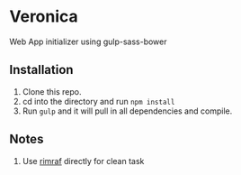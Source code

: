 # Veronica
Web App initializer using gulp-sass-bower


## Installation

1. Clone this repo.
2. cd into the directory and run `npm install`
3. Run `gulp` and it will pull in all dependencies and compile.

## Notes
1. Use [rimraf](https://github.com/isaacs/rimraf) directly for clean task
